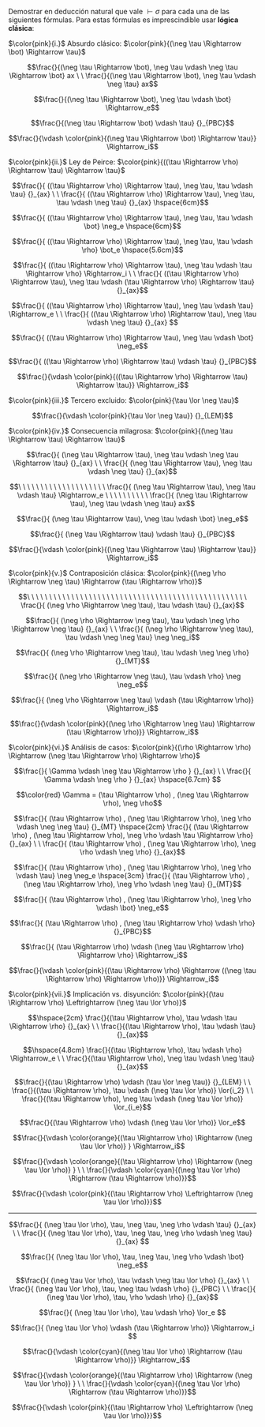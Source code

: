 Demostrar en deducción natural que vale $\vdash \sigma$ para cada una de las siguientes fórmulas. Para estas fórmulas es imprescindible usar **lógica clásica**:

$\color{pink}{i.}$ Absurdo clásico: $\color{pink}{(\neg \tau \Rightarrow \bot) \Rightarrow \tau}$






```math
\frac{}{(\neg \tau \Rightarrow \bot), \neg \tau \vdash \neg \tau \Rightarrow \bot} ax
\ \
\frac{}{(\neg \tau \Rightarrow \bot), \neg \tau \vdash \neg \tau} ax
```
```math
\frac{}{(\neg \tau \Rightarrow \bot), \neg \tau \vdash \bot} \Rightarrow_e
```
```math
\frac{}{(\neg \tau \Rightarrow \bot) \vdash \tau} {}_{PBC}
```
```math
\frac{}{\vdash \color{pink}{(\neg \tau \Rightarrow \bot) \Rightarrow \tau}} \Rightarrow_i
```

$\color{pink}{ii.}$ Ley de Peirce: $\color{pink}{((\tau \Rightarrow \rho) \Rightarrow \tau) \Rightarrow \tau}$





```math
\frac{}{ ((\tau \Rightarrow \rho) \Rightarrow \tau), \neg \tau, \tau \vdash \tau} {}_{ax}
\ \
\frac{}{ ((\tau \Rightarrow \rho) \Rightarrow \tau), \neg \tau, \tau \vdash \neg \tau} {}_{ax}
\hspace{6cm}
```
```math
\frac{}{ ((\tau \Rightarrow \rho) \Rightarrow \tau), \neg \tau, \tau \vdash \bot} \neg_e
\hspace{6cm}
```
```math
\frac{}{ ((\tau \Rightarrow \rho) \Rightarrow \tau), \neg \tau, \tau \vdash \rho} \bot_e
\hspace{5.6cm}
```
```math
\frac{}{ ((\tau \Rightarrow \rho) \Rightarrow \tau), \neg \tau \vdash \tau \Rightarrow \rho} \Rightarrow_i
\ \
\frac{}{ ((\tau \Rightarrow \rho) \Rightarrow \tau), \neg \tau \vdash (\tau \Rightarrow \rho) \Rightarrow \tau} {}_{ax}
```
```math
\frac{}{ ((\tau \Rightarrow \rho) \Rightarrow \tau), \neg \tau \vdash \tau} \Rightarrow_e
\ \
\frac{}{ ((\tau \Rightarrow \rho) \Rightarrow \tau), \neg \tau \vdash \neg \tau} {}_{ax} 
```
```math
\frac{}{ ((\tau \Rightarrow \rho) \Rightarrow \tau), \neg \tau \vdash \bot} \neg_e
```
```math
\frac{}{ ((\tau \Rightarrow \rho) \Rightarrow \tau) \vdash \tau} {}_{PBC}
```
```math
\frac{}{\vdash \color{pink}{((\tau \Rightarrow \rho) \Rightarrow \tau) \Rightarrow \tau}} \Rightarrow_i
```


$\color{pink}{iii.}$ Tercero excluido: $\color{pink}{\tau \lor \neg \tau}$




```math
\frac{}{\vdash \color{pink}{\tau \lor \neg \tau}} {}_{LEM}
```


$\color{pink}{iv.}$ Consecuencia milagrosa: $\color{pink}{(\neg \tau \Rightarrow \tau) \Rightarrow \tau}$



```math
\frac{}{ (\neg \tau \Rightarrow \tau), \neg \tau \vdash \neg \tau \Rightarrow \tau} {}_{ax}
\ \
\frac{}{ (\neg \tau \Rightarrow \tau), \neg \tau \vdash \neg \tau} {}_{ax}
```
```math
\ \ \ \ \ \ \ \ \ \ \ \ \ \ \ \ \ \ \ \
\frac{}{ (\neg \tau \Rightarrow \tau), \neg \tau \vdash \tau} \Rightarrow_e
\ \ \ \ \ \ \ \ \ \
\frac{}{ (\neg \tau \Rightarrow \tau), \neg \tau \vdash \neg \tau} ax
```
```math
\frac{}{ (\neg \tau \Rightarrow \tau), \neg \tau \vdash \bot} \neg_e
```
```math
\frac{}{ (\neg \tau \Rightarrow \tau) \vdash \tau} {}_{PBC}
```
```math
\frac{}{\vdash \color{pink}{(\neg \tau \Rightarrow \tau) \Rightarrow \tau}} \Rightarrow_i
```

$\color{pink}{v.}$ Contraposición clásica: $\color{pink}{(\neg \rho \Rightarrow \neg \tau) \Rightarrow (\tau \Rightarrow \rho)}$



```math
\ \ \ \ \ \ \ \ \ \ \ \ \ \ \ \ \ \ \ \ \ \ \ \ \ \ \ \ \ \ \ \ \ \ \ \ \ \ \ \ \ \ \ \ \ \ \ \ \ \
\frac{}{ (\neg \rho \Rightarrow \neg \tau), \tau \vdash   \tau} {}_{ax}
```
```math
\frac{}{ (\neg \rho \Rightarrow \neg \tau), \tau \vdash \neg \rho \Rightarrow \neg \tau} {}_{ax}
\ \
\frac{}{ (\neg \rho \Rightarrow \neg \tau), \tau \vdash  \neg \neg \tau} \neg \neg_i
```
```math
\frac{}{ (\neg \rho \Rightarrow \neg \tau), \tau \vdash \neg \neg \rho}  {}_{MT}
```
```math
\frac{}{ (\neg \rho \Rightarrow \neg \tau), \tau \vdash \rho} \neg \neg_e
```
```math
\frac{}{ (\neg \rho \Rightarrow \neg \tau) \vdash (\tau \Rightarrow \rho)} \Rightarrow_i
```
```math
\frac{}{\vdash \color{pink}{(\neg \rho \Rightarrow \neg \tau) \Rightarrow (\tau \Rightarrow \rho)}} \Rightarrow_i
```

$\color{pink}{vi.}$ Análisis de casos: $\color{pink}{(\rho \Rightarrow \rho) \Rightarrow (\neg \tau \Rightarrow \rho) \Rightarrow \rho}$





```math
\frac{}{ \Gamma \vdash \neg \tau \Rightarrow \rho } {}_{ax}

 \ \

 \frac{}{ \Gamma \vdash \neg  \rho } {}_{ax}

\hspace{6.7cm}

```
```math
\color{red} \Gamma = (\tau \Rightarrow \rho) ,  (\neg \tau \Rightarrow \rho), \neg \rho
```
```math
\frac{}{ (\tau \Rightarrow \rho) ,  (\neg \tau \Rightarrow \rho), \neg \rho \vdash \neg \neg \tau} {}_{MT}

\hspace{2cm}

\frac{}{ (\tau \Rightarrow \rho) ,  (\neg \tau \Rightarrow \rho), \neg \rho \vdash \tau \Rightarrow \rho} {}_{ax}
\ \
\frac{}{ (\tau \Rightarrow \rho) ,  (\neg \tau \Rightarrow \rho), \neg \rho \vdash \neg \rho} {}_{ax}
```
```math
\frac{}{ (\tau \Rightarrow \rho) ,  (\neg \tau \Rightarrow \rho), \neg \rho \vdash \tau} \neg \neg_e
\hspace{3cm}
\frac{}{ (\tau \Rightarrow \rho) ,  (\neg \tau \Rightarrow \rho), \neg \rho \vdash \neg \tau} {}_{MT}
```
```math
\frac{}{ (\tau \Rightarrow \rho) ,  (\neg \tau \Rightarrow \rho), \neg \rho \vdash \bot} \neg_e
```
```math
\frac{}{ (\tau \Rightarrow \rho) ,  (\neg \tau \Rightarrow \rho) \vdash \rho} {}_{PBC}
```
```math
\frac{}{ (\tau \Rightarrow \rho) \vdash (\neg \tau \Rightarrow \rho) \Rightarrow \rho} \Rightarrow_i
```
```math
\frac{}{\vdash \color{pink}{(\tau \Rightarrow \rho) \Rightarrow ((\neg \tau \Rightarrow \rho) \Rightarrow \rho)}} \Rightarrow_i
```


$\color{pink}{vii.}$ Implicación vs. disyunción: $\color{pink}{(\tau \Rightarrow \rho) \Leftrightarrow (\neg \tau \lor \rho)}$



```math
\hspace{2cm}
\frac{}{(\tau \Rightarrow \rho), \tau \vdash \tau \Rightarrow \rho} {}_{ax}
\ \
\frac{}{(\tau \Rightarrow \rho), \tau \vdash \tau} {}_{ax}
```
```math
\hspace{4.8cm}
\frac{}{(\tau \Rightarrow \rho), \tau \vdash \rho} \Rightarrow_e
\ \
\frac{}{(\tau \Rightarrow \rho), \neg \tau \vdash \neg \tau} {}_{ax}
```
```math
\frac{}{(\tau \Rightarrow \rho) \vdash (\tau \lor \neg \tau)} {}_{LEM}
\ \
\frac{}{(\tau \Rightarrow \rho), \tau \vdash (\neg \tau \lor \rho)} \lor{i_2}
\ \
\frac{}{(\tau \Rightarrow \rho), \neg \tau \vdash (\neg \tau \lor \rho)} \lor_{i_e}
```
```math
\frac{}{(\tau \Rightarrow \rho) \vdash (\neg \tau \lor \rho)} \lor_e
```
```math
\frac{}{\vdash \color{orange}{(\tau \Rightarrow \rho) \Rightarrow (\neg \tau \lor \rho)} } \Rightarrow_i
```
```math
\frac{}{\vdash \color{orange}{(\tau \Rightarrow \rho) \Rightarrow (\neg \tau \lor \rho)} }
\ \
\frac{}{\vdash \color{cyan}{(\neg \tau \lor \rho) \Rightarrow (\tau \Rightarrow \rho)}}
```
```math
\frac{}{\vdash \color{pink}{(\tau \Rightarrow \rho) \Leftrightarrow (\neg \tau \lor \rho)}}
```

---



```math
\frac{}{ (\neg \tau \lor \rho), \tau, \neg \tau, \neg \rho \vdash \tau}   {}_{ax}
\ \
\frac{}{ (\neg \tau \lor \rho), \tau, \neg \tau, \neg \rho \vdash \neg \tau}   {}_{ax}

```
```math
\frac{}{ (\neg \tau \lor \rho), \tau, \neg \tau, \neg \rho \vdash \bot}  \neg_e
```
```math
\frac{}{ (\neg \tau \lor \rho), \tau \vdash \neg \tau \lor \rho} {}_{ax}
\ \
\frac{}{ (\neg \tau \lor \rho), \tau, \neg \tau \vdash \rho} {}_{PBC}
\ \
\frac{}{ (\neg \tau \lor \rho), \tau, \rho \vdash \rho} {}_{ax}
```
```math
\frac{}{ (\neg \tau \lor \rho), \tau \vdash \rho} \lor_e

```
```math
\frac{}{ (\neg \tau \lor \rho) \vdash (\tau \Rightarrow \rho)} \Rightarrow_i

```
```math
\frac{}{\vdash \color{cyan}{(\neg \tau \lor \rho) \Rightarrow (\tau \Rightarrow \rho)}} \Rightarrow_i
```
```math
\frac{}{\vdash \color{orange}{(\tau \Rightarrow \rho) \Rightarrow (\neg \tau \lor \rho)} }
\ \
\frac{}{\vdash \color{cyan}{(\neg \tau \lor \rho) \Rightarrow (\tau \Rightarrow \rho)}}
```
```math
\frac{}{\vdash \color{pink}{(\tau \Rightarrow \rho) \Leftrightarrow (\neg \tau \lor \rho)}}
```